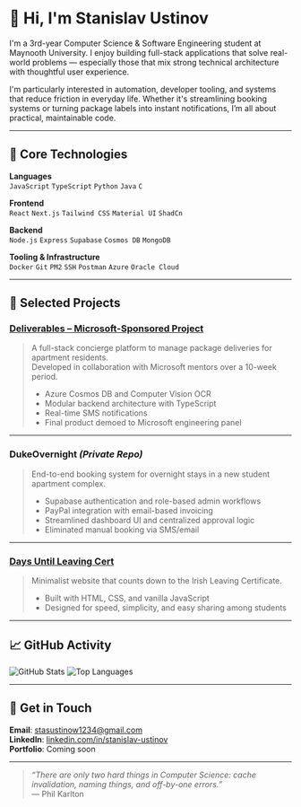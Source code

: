 # 👋 Hi, I'm Stanislav Ustinov

I'm a 3rd-year Computer Science & Software Engineering student at Maynooth University. I enjoy building full-stack applications that solve real-world problems — especially those that mix strong technical architecture with thoughtful user experience.

I'm particularly interested in automation, developer tooling, and systems that reduce friction in everyday life. Whether it's streamlining booking systems or turning package labels into instant notifications, I’m all about practical, maintainable code.

---

## 🧠 Core Technologies

**Languages**  
`JavaScript` `TypeScript` `Python` `Java` `C`

**Frontend**  
`React` `Next.js` `Tailwind CSS` `Material UI` `ShadCn`

**Backend**  
`Node.js` `Express` `Supabase` `Cosmos DB` `MongoDB`

**Tooling & Infrastructure**  
`Docker` `Git` `PM2` `SSH` `Postman` `Azure` `Oracle Cloud`

---

## 📌 Selected Projects

### [Deliverables – Microsoft-Sponsored Project](https://github.com/robi2711/Microsoft-Project-Deliverables)
> A full-stack concierge platform to manage package deliveries for apartment residents.  
> Developed in collaboration with Microsoft mentors over a 10-week period.  
> - Azure Cosmos DB and Computer Vision OCR  
> - Modular backend architecture with TypeScript  
> - Real-time SMS notifications  
> - Final product demoed to Microsoft engineering panel

---

### DukeOvernight *(Private Repo)*
> End-to-end booking system for overnight stays in a new student apartment complex.  
> - Supabase authentication and role-based admin workflows  
> - PayPal integration with email-based invoicing  
> - Streamlined dashboard UI and centralized approval logic  
> - Eliminated manual booking via SMS/email

---

### [Days Until Leaving Cert](https://github.com/Stusers/DaysTillLc)
> Minimalist website that counts down to the Irish Leaving Certificate.  
> - Built with HTML, CSS, and vanilla JavaScript  
> - Designed for speed, simplicity, and easy sharing among students

---

## 📈 GitHub Activity

![GitHub Stats](https://github-readme-stats.vercel.app/api?username=Stusers&show_icons=true&theme=default)
![Top Languages](https://github-readme-stats.vercel.app/api/top-langs/?username=Stusers&layout=compact&theme=default)

---

## 🔗 Get in Touch

**Email**: [stasustinow1234@gmail.com](mailto:stasustinow1234@gmail.com)  
**LinkedIn**: [linkedin.com/in/stanislav-ustinov](https://www.linkedin.com/in/stanislav-ustinov/)  
**Portfolio**: Coming soon

---

> _“There are only two hard things in Computer Science: cache invalidation, naming things, and off-by-one errors.”_  
> — Phil Karlton

